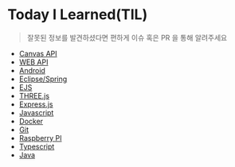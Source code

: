 # Today I Learned(TIL)

> 잘못된 정보를 발견하셨다면 편하게 이슈 혹은 PR 을 통해 알려주세요

* [Canvas API](./HTML5_Canvas/README.md)
* [WEB API](./WEB_API/README.md)
* [Android](./Android/README.md)
* [Eclipse/Spring](./Spring/README.md)
* [EJS](./EJS/README.md)
* [THREE.js](./THREE_JS/README.md)
* [Express.js](./Express_JS/README.md)
* [Javascript](./JavaScript/README.md)
* [Docker](./Docker/README.md)
* [Git](./Git/README.md)
* [Raspberry PI](./RaspberryPi/README.md)
* [Typescript](./TypeScript/README.md)
* [Java](./Java/README.md)
<!-- /DBMS /MariaDB (DDL, DML, DCL, TCL) -->
<!-- Linux (Debian/Redhat) -->
<!-- * [Node.js](./Node_JS/README.md) -->
<!-- * [React.js](./React_JS/README.md) -->
<!-- * [CSS3](./CSS3/README.md) -->
<!-- * [D3.js](./D3_JS/README.md) -->
<!-- * [Electron.js](./ELECTRON_JS/README.md) -->
<!-- * [ECharts.js](./ECharts_JS/README.md) -->
<!-- * [SCSS](./SCSS/README.md) -->
<!-- PM2 -->